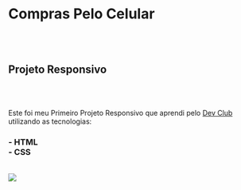 <h1>Compras Pelo Celular </h1>
<br>
<br>
<h2> Projeto Responsivo </h2>
<br>
<br> 
<p> Este foi meu Primeiro Projeto Responsivo que aprendi pelo <a href="https://rodolfomori.com.br/devclub">Dev Club</a> <br>
utilizando as tecnologias:</p>
<h3>
- HTML 
<br>
- CSS
</h3>
<br> 
<ima src="https://github.com/Andreza27/Projeto-03/blob/main/imagem/Captura%20de%20tela%202025-02-10%20173015.png?raw=true" />
<img src="https://github.com/Andreza27/Projeto-03/blob/main/imagem/Captura%20de%20tela%202025-02-10%20173054.png?raw=true" />
